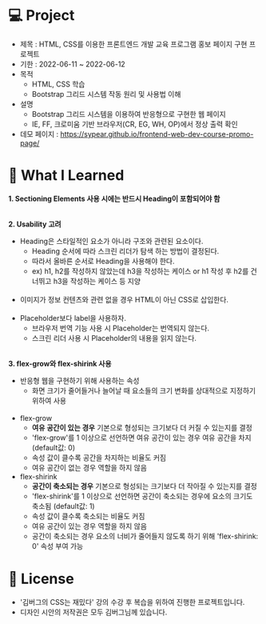 # 💻 Project
* 제목 : HTML, CSS를 이용한 프론트엔드 개발 교육 프로그램 홍보 페이지 구현 프로젝트
* 기한 : 2022-06-11 ~ 2022-06-12
* 목적
  * HTML, CSS 학습
  * Bootstrap 그리드 시스템 작동 원리 및 사용법 이해
* 설명
  * Bootstrap 그리드 시스템을 이용하여 반응형으로 구현한 웹 페이지
  * IE, FF, 크로미움 기반 브라우저(CR, EG, WH, OP)에서 정상 출력 확인
* 데모 페이지 : https://sypear.github.io/frontend-web-dev-course-promo-page/

# 🔎 What I Learned
<b>1. Sectioning Elements 사용 시에는 반드시 Heading이 포함되어야 함</b><br/><br/>

<b>2. Usability 고려</b><br/>
* Heading은 스타일적인 요소가 아니라 구조와 관련된 요소이다.
  * Heading 순서에 따라 스크린 리더가 탐색 하는 방법이 결정된다.
  * 따라서 올바른 순서로 Heading을 사용해야 한다.
  * ex) h1, h2를 작성하지 않았는데 h3을 작성하는 케이스 or h1 작성 후 h2를 건너뛰고 h3을 작성하는 케이스 등 지양<br/><br/>
* 이미지가 정보 컨텐츠와 관련 없을 경우 HTML이 아닌 CSS로 삽입한다.<br/><br/>
* Placeholder보다 label을 사용하자.<br/>
  * 브라우저 번역 기능 사용 시 Placeholder는 번역되지 않는다.<br/>
  * 스크린 리더 사용 시 Placeholder의 내용을 읽지 않는다.<br/><br/>

<b>3. flex-grow와 flex-shirink 사용</b><br/>
* 반응형 웹을 구현하기 위해 사용하는 속성
  * 화면 크기가 줄어들거나 늘어날 때 요소들의 크기 변화를 상대적으로 지정하기 위하여 사용<br/><br/>
* flex-grow
  * <b>여유 공간이 있는 경우</b> 기본으로 형성되는 크기보다 더 커질 수 있는지를 결정
  * 'flex-grow'를 1 이상으로 선언하면 여유 공간이 있는 경우 여유 공간을 차지 (default값: 0)
  * 속성 값이 클수록 공간을 차지하는 비율도 커짐
  * 여유 공간이 없는 경우 역할을 하지 않음
* flex-shirink
  * <b>공간이 축소되는 경우</b> 기본으로 형성되는 크기보다 더 작아질 수 있는지를 결정
  * 'flex-shirink'를 1 이상으로 선언하면 공간이 축소되는 경우에 요소의 크기도 축소됨 (default값: 1)
  * 속성 값이 클수록 축소되는 비율도 커짐
  * 여유 공간이 있는 경우 역할을 하지 않음
  * 공간이 축소되는 경우 요소의 너비가 줄어들지 않도록 하기 위해 'flex-shirink: 0' 속성 부여 가능

# 📝 License
* '김버그의 CSS는 재밌다' 강의 수강 후 복습을 위하여 진행한 프로젝트입니다.
* 디자인 시안의 저작권은 모두 김버그님께 있습니다.
